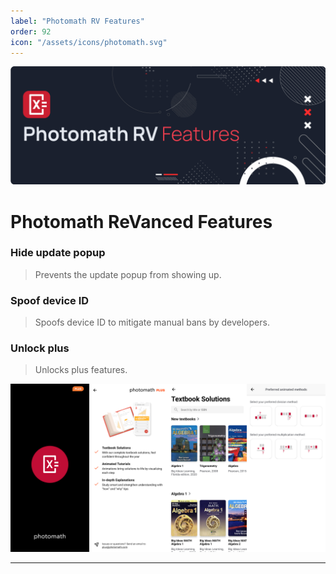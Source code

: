 ```yaml
---
label: "Photomath RV Features"
order: 92
icon: "/assets/icons/photomath.svg"
---
```


![](../assets/cover/photomath-rv-cover.png)

# Photomath ReVanced Features

### Hide update popup
>Prevents the update popup from showing up.

### Spoof device ID
>Spoofs device ID to mitigate manual bans by developers.

### Unlock plus
>Unlocks plus features.

![](/assets/screenshots/Photomath.jpg)

---